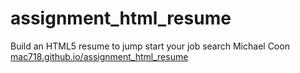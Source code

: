 # assignment_html_resume
Build an HTML5 resume to jump start your job search
Michael Coon
<a href="https://mac718.github.io/assignment_html_resume">mac718.github.io/assignment_html_resume</a>